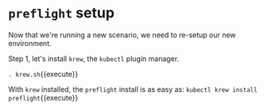 # `preflight` setup

Now that we're running a new scenario, we need to re-setup our new environment.

Step 1, let's install `krew`, the `kubectl` plugin manager.

`. krew.sh`{{execute}}

With `krew` installed, the `preflight` install is as easy as: `kubectl krew install preflight`{{execute}}

